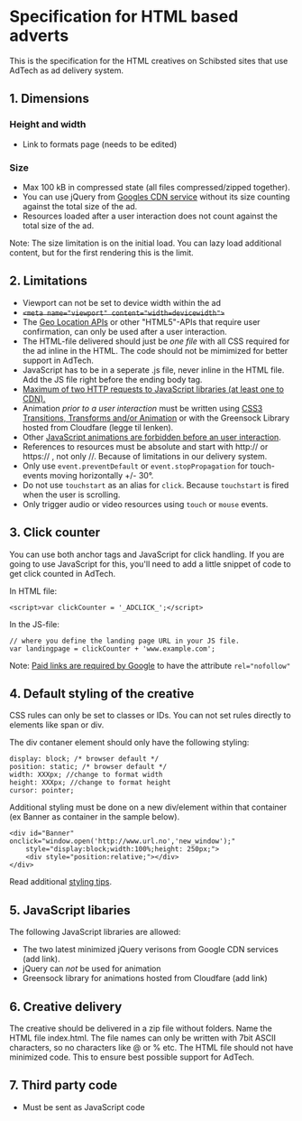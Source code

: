 # Specification for HTML based adverts

This is the specification for the HTML creatives on Schibsted sites that use AdTech as ad delivery system. 

## 1. Dimensions

### Height and width
* Link to formats page (needs to be edited)

### Size
* Max 100 kB in compressed state (all files compressed/zipped together).
* You can use jQuery from [Googles CDN service](https://developers.google.com/speed/libraries/devguide#jquery) without its size counting against the total size of the ad.
* Resources loaded after a user interaction does not count against the total size of the ad.

Note: The size limitation is on the initial load. You can lazy load additional content, but for the first rendering this is the limit.

## 2. Limitations

* Viewport can not be set to device width within the ad 
 * ~~`<meta name="viewport" content="width=devicewidth">`~~
* The [Geo Location APIs](https://github.com/inma-no/advertsspec/blob/master/spec/geoapi.md) or other "HTML5"-APIs that require user confirmation, can only be used after a user interaction.
* The HTML-file delivered should just be _one file_ with all CSS required for the ad inline in the HTML. The code should not be mimimized for better support in AdTech. 
* JavaScript has to be in a seperate .js file, never inline in the HTML file. Add the JS file right before the ending body tag. 
* [Maximum of two HTTP requests to JavaScript libraries (at least one to CDN).](https://github.com/inma-no/advertsspec/blob/master/spec/maximumhttprequests.md)
* Animation _prior to a user interaction_ must be written using [CSS3 Transitions, Transforms and/or Animation](https://github.com/inma-no/advertsspec/blob/master/spec/cssforanimations.md) or with the Greensock Library hosted from Cloudfare (legge til lenken). 
 * Other [JavaScript animations are forbidden before an user interaction](https://github.com/inma-no/advertsspec/blob/master/spec/jsanimations.md).
* References to resources must be absolute and start with http:// or https:// , not only //. Because of limitations in our delivery system.
* Only use `event.preventDefault` or `event.stopPropagation` for touch-events moving horizontally +/- 30°.
* Do not use `touchstart` as an alias for `click`. Because `touchstart` is fired when the user is scrolling.
* Only trigger audio or video resources using `touch` or `mouse` events.

## 3. Click counter
You can use both anchor tags and JavaScript for click handling. If you are going to use JavaScript for this, you'll need to add a little snippet of code to get click counted in AdTech. 

In HTML file:
```
<script>var clickCounter = '_ADCLICK_';</script>
```

In the JS-file:
```
// where you define the landing page URL in your JS file. 
var landingpage = clickCounter + 'www.example.com';
```

Note: [Paid links are required by Google](https://support.google.com/webmasters/answer/96569?hl=en) to have the attribute `rel="nofollow"`

## 4. Default styling of the creative

CSS rules can only be set to classes or IDs. You can not set rules directly to elements like span or div.

The div contaner element should only have the following styling:

    display: block; /* browser default */
    position: static; /* browser default */
    width: XXXpx; //change to format width
    height: XXXpx; //change to format height
    cursor: pointer;

Additional styling must be done on a new div/element within that container (ex Banner as container in the sample below).

    <div id="Banner" onclick="window.open('http://www.url.no','new_window');" 
    	style="display:block;width:100%;height: 250px;">
        <div style="position:relative;"></div>
    </div>  

Read additional [styling tips](https://github.com/inma-no/advertsspec/blob/master/spec/stylingingtips.md).

## 5. JavaScript libaries
The following JavaScript libraries are allowed:

* The two latest minimized jQuery verisons from Google CDN services (add link). 
 * jQuery can _not_ be used for animation
* Greensock library for animations hosted from Cloudfare (add link)

## 6. Creative delivery
The creative should be delivered in a zip file without folders. Name the HTML file index.html. The file names can only be written with 7bit ASCII characters, so no characters like @ or % etc. The HTML file should not have minimized code. This to ensure best possible support for AdTech.

## 7. Third party code
* Must be sent as JavaScript code


